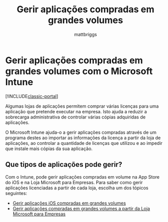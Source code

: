 ﻿---
title: "Gerir aplicações compradas em grandes volumes"
description: "Saiba como utilizar o Intune para gerir aplicações compradas em volume numa loja de aplicações."
keywords: 
author: mattbriggs
ms.author: mabrigg
manager: angrobe
ms.date: 12/27/2016
ms.topic: article
ms.prod: 
ms.service: microsoft-intune
ms.technology: 
ms.assetid: 674c8f4c-00be-4c69-85b7-cf7bdaa71c94
ms.reviewer: mghadial
ms.suite: ems
ms.custom: intune-classic
ms.openlocfilehash: 80f8a871a366984dd7038030ae7f7e79388b2ef0
ms.sourcegitcommit: 769db6599d5eb0e2cca537d0f60a5df9c9f05079
ms.translationtype: HT
ms.contentlocale: pt-PT
ms.lasthandoff: 09/15/2017
---
# <a name="manage-volume-purchased-apps-using-microsoft-intune"></a>Gerir aplicações compradas em grandes volumes com o Microsoft Intune

[!INCLUDE[classic-portal](../includes/classic-portal.md)]

Algumas lojas de aplicações permitem comprar várias licenças para uma aplicação que pretende executar na empresa. Isto ajuda a reduzir a sobrecarga administrativa de controlar várias cópias adquiridas de aplicações.

O Microsoft Intune ajuda-o a gerir aplicações compradas através de um programa destes ao importar as informações da licença a partir da loja de aplicações, ao controlar a quantidade de licenças que utilizou e ao impedir que instale mais cópias da sua aplicação.

## <a name="which-types-of-apps-can-you-manage"></a>Que tipos de aplicações pode gerir?

Com o Intune, pode gerir aplicações compradas em volume na App Store do iOS e na Loja Microsoft para Empresas.
Para saber como gerir aplicações licenciadas a partir de cada loja, escolha um dos tópicos seguintes:

- [Gerir aplicações iOS compradas em grandes volumes](manage-ios-apps-you-purchased-through-a-volume-purchase-program-with-microsoft-intune.md)
- [Gerir aplicações compradas em grandes volumes a partir da Loja Microsoft para Empresas](manage-apps-you-purchased-from-the-windows-store-for-business-with-microsoft-intune.md)
